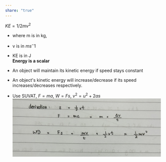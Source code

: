 ```yaml
---  
share: "true"  
---  
```

$KE = 1/2mv^2$  
- where m is in kg,  
- v is in $ms^-1$  
- KE is in J  
**Energy is a scalar**  
  
- An object will maintain its kinetic energy if speed stays constant  
- An object's kinetic energy will increase/decrease if its speed increases/decreases respectively.  
  
- Use SUVAT, $F=ma$, $W=Fs$, $v^2=u^2+2as$  
![derive kinetic energy.png](./Physics/Images/derive%20kinetic%20energy.png)